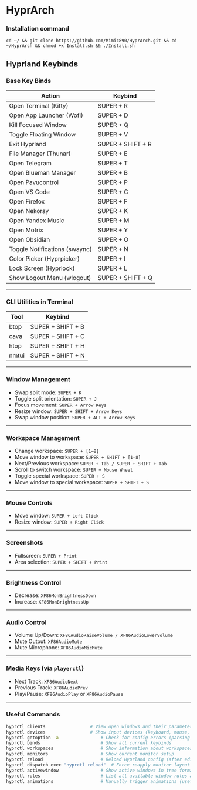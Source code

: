 # HyprArch
### Installation command
```
cd ~/ && git clone https://github.com/Mimic890/HyprArch.git && cd ~/HyprArch && chmod +x Install.sh && ./Install.sh
```

## Hyprland Keybinds
### Base Key Binds
| Action                         | Keybind         |
|-------------------------------|-----------------|
| Open Terminal (Kitty)         | SUPER + R       |
| Open App Launcher (Wofi)      | SUPER + D       |
| Kill Focused Window           | SUPER + Q       |
| Toggle Floating Window        | SUPER + V       |
| Exit Hyprland                 | SUPER + SHIFT + R |
| File Manager (Thunar)         | SUPER + E       |
| Open Telegram                 | SUPER + T       |
| Open Blueman Manager          | SUPER + B       |
| Open Pavucontrol              | SUPER + P       |
| Open VS Code                  | SUPER + C       |
| Open Firefox                  | SUPER + F       |
| Open Nekoray                  | SUPER + K       |
| Open Yandex Music             | SUPER + M       |
| Open Motrix                   | SUPER + Y       |
| Open Obsidian                 | SUPER + O       |
| Toggle Notifications (swaync) | SUPER + N       |
| Color Picker (Hyprpicker)     | SUPER + I       |
| Lock Screen (Hyprlock)        | SUPER + L       |
| Show Logout Menu (wlogout)    | SUPER + SHIFT + Q |
---
### CLI Utilities in Terminal
| Tool    | Keybind             |
|---------|---------------------|
| btop    | SUPER + SHIFT + B   |
| cava    | SUPER + SHIFT + C   |
| htop    | SUPER + SHIFT + H   |
| nmtui   | SUPER + SHIFT + N   |
---
### Window Management
- Swap split mode: `SUPER + K`
- Toggle split orientation: `SUPER + J`
- Focus movement: `SUPER + Arrow Keys`
- Resize window: `SUPER + SHIFT + Arrow Keys`
- Swap window position: `SUPER + ALT + Arrow Keys`
---
### Workspace Management
- Change workspace: `SUPER + [1–8]`
- Move window to workspace: `SUPER + SHIFT + [1–8]`
- Next/Previous workspace: `SUPER + Tab / SUPER + SHIFT + Tab`
- Scroll to switch workspace: `SUPER + Mouse Wheel`
- Toggle special workspace: `SUPER + S`
- Move window to special workspace: `SUPER + SHIFT + S`
---
### Mouse Controls
- Move window: `SUPER + Left Click`
- Resize window: `SUPER + Right Click`
---
### Screenshots
- Fullscreen: `SUPER + Print`
- Area selection: `SUPER + SHIFT + Print`
---
### Brightness Control
- Decrease: `XF86MonBrightnessDown`
- Increase: `XF86MonBrightnessUp`
---
### Audio Control
- Volume Up/Down: `XF86AudioRaiseVolume / XF86AudioLowerVolume`
- Mute Output: `XF86AudioMute`
- Mute Microphone: `XF86AudioMicMute`
---
### Media Keys (via `playerctl`)
- Next Track: `XF86AudioNext`
- Previous Track: `XF86AudioPrev`
- Play/Pause: `XF86AudioPlay` or `XF86AudioPause`
---
### Useful Commands
```bash
hyprctl clients					# View open windows and their parameters
hyprctl devices					# Show input devices (keyboard, mouse, etc.)
hyprctl getoption -a				# Check for config errors (parsing issues etc.)
hyprctl binds						# Show all current keybinds
hyprctl workspaces					# Show information about workspaces
hyprctl monitors					# Show current monitor setup
hyprctl reload						# Reload Hyprland config (after editing ~/.config/hypr/hyprland.conf)
hyprctl dispatch exec "hyprctl reload"	# Force reapply monitor layout and config
hyprctl activewindow				# Show active windows in tree format (useful for tiling layout overview)
hyprctl rules						# List all available window rules applied
hyprctl animations					# Manually trigger animations (useful for debugging)
